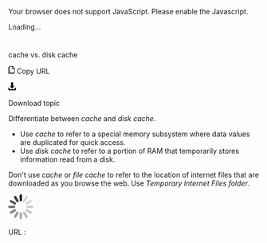 Your browser does not support JavaScript. Please enable the Javascript.

Loading...

# 

cache vs. disk cache

![Copy URL](media/cache-vs-disk-cache/Copy.png)
Copy URL

![Download](media/cache-vs-disk-cache/Download.png)

Download topic

Differentiate between *cache* and *disk cache*. 

  - Use *cache* to refer to a special memory subsystem where data values are duplicated for quick access. 
  - Use *disk cache* to refer to a portion of RAM that temporarily stores information read from a disk. 

Don't use *cache* or *file cache* to refer to the location of internet files that are downloaded as you browse the web. Use *Temporary Internet Files folder*.

![In progress](media/cache-vs-disk-cache/activity-large.gif)

URL :
